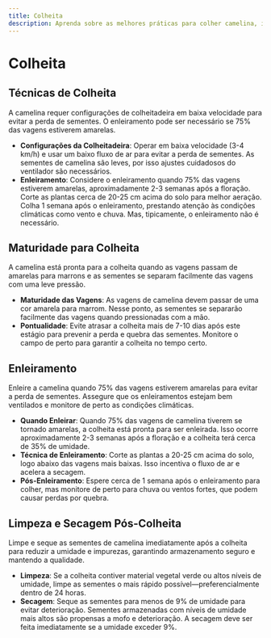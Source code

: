```yaml
---
title: Colheita
description: Aprenda sobre as melhores práticas para colher camelina, incluindo tempo, técnicas e manuseio pós-colheita.
---
```

# Colheita

## Técnicas de Colheita

A camelina requer configurações de colheitadeira em baixa velocidade para evitar a perda de sementes. O enleiramento pode ser necessário se 75% das vagens estiverem amarelas.

- **Configurações da Colheitadeira**: Operar em baixa velocidade (3-4 km/h) e usar um baixo fluxo de ar para evitar a perda de sementes. As sementes de camelina são leves, por isso ajustes cuidadosos do ventilador são necessários.
- **Enleiramento**: Considere o enleiramento quando 75% das vagens estiverem amarelas, aproximadamente 2-3 semanas após a floração. Corte as plantas cerca de 20-25 cm acima do solo para melhor aeração. Colha 1 semana após o enleiramento, prestando atenção às condições climáticas como vento e chuva. Mas, tipicamente, o enleiramento não é necessário.

## Maturidade para Colheita

A camelina está pronta para a colheita quando as vagens passam de amarelas para marrons e as sementes se separam facilmente das vagens com uma leve pressão.

- **Maturidade das Vagens**: As vagens de camelina devem passar de uma cor amarela para marrom. Nesse ponto, as sementes se separarão facilmente das vagens quando pressionadas com a mão.
- **Pontualidade**: Evite atrasar a colheita mais de 7-10 dias após este estágio para prevenir a perda e quebra das sementes. Monitore o campo de perto para garantir a colheita no tempo certo.

## Enleiramento

Enleire a camelina quando 75% das vagens estiverem amarelas para evitar a perda de sementes. Assegure que os enleiramentos estejam bem ventilados e monitore de perto as condições climáticas.

- **Quando Enleirar**: Quando 75% das vagens de camelina tiverem se tornado amarelas, a colheita está pronta para ser enleirada. Isso ocorre aproximadamente 2-3 semanas após a floração e a colheita terá cerca de 35% de umidade.
- **Técnica de Enleiramento**: Corte as plantas a 20-25 cm acima do solo, logo abaixo das vagens mais baixas. Isso incentiva o fluxo de ar e acelera a secagem.
- **Pós-Enleiramento**: Espere cerca de 1 semana após o enleiramento para colher, mas monitore de perto para chuva ou ventos fortes, que podem causar perdas por quebra.

## Limpeza e Secagem Pós-Colheita

Limpe e seque as sementes de camelina imediatamente após a colheita para reduzir a umidade e impurezas, garantindo armazenamento seguro e mantendo a qualidade.

- **Limpeza**: Se a colheita contiver material vegetal verde ou altos níveis de umidade, limpe as sementes o mais rápido possível—preferencialmente dentro de 24 horas.
- **Secagem**: Seque as sementes para menos de 9% de umidade para evitar deterioração. Sementes armazenadas com níveis de umidade mais altos são propensas a mofo e deterioração. A secagem deve ser feita imediatamente se a umidade exceder 9%.